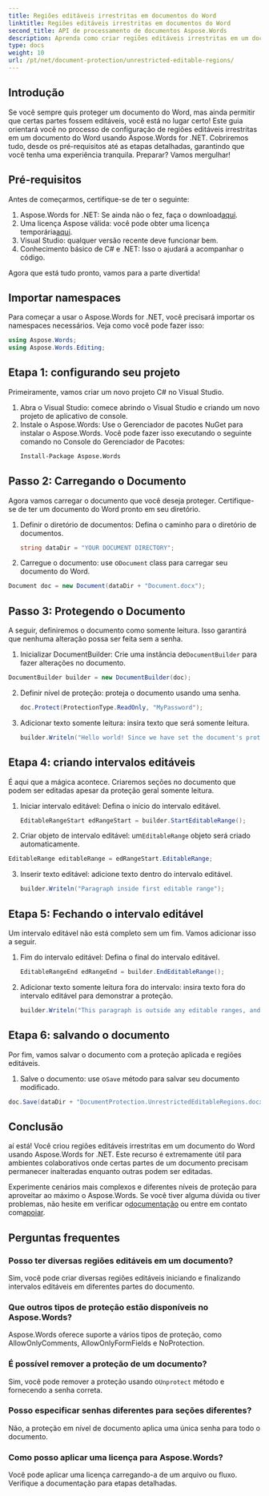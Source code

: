 ```yaml
---
title: Regiões editáveis irrestritas em documentos do Word
linktitle: Regiões editáveis irrestritas em documentos do Word
second_title: API de processamento de documentos Aspose.Words
description: Aprenda como criar regiões editáveis irrestritas em um documento do Word usando Aspose.Words for .NET com este guia passo a passo abrangente.
type: docs
weight: 10
url: /pt/net/document-protection/unrestricted-editable-regions/
---
```

## Introdução

Se você sempre quis proteger um documento do Word, mas ainda permitir que certas partes fossem editáveis, você está no lugar certo! Este guia orientará você no processo de configuração de regiões editáveis irrestritas em um documento do Word usando Aspose.Words for .NET. Cobriremos tudo, desde os pré-requisitos até as etapas detalhadas, garantindo que você tenha uma experiência tranquila. Preparar? Vamos mergulhar!

## Pré-requisitos

Antes de começarmos, certifique-se de ter o seguinte:

1.  Aspose.Words for .NET: Se ainda não o fez, faça o download[aqui](https://releases.aspose.com/words/net/).
2.  Uma licença Aspose válida: você pode obter uma licença temporária[aqui](https://purchase.aspose.com/temporary-license/).
3. Visual Studio: qualquer versão recente deve funcionar bem.
4. Conhecimento básico de C# e .NET: Isso o ajudará a acompanhar o código.

Agora que está tudo pronto, vamos para a parte divertida!

## Importar namespaces

Para começar a usar o Aspose.Words for .NET, você precisará importar os namespaces necessários. Veja como você pode fazer isso:

```csharp
using Aspose.Words;
using Aspose.Words.Editing;
```

## Etapa 1: configurando seu projeto

Primeiramente, vamos criar um novo projeto C# no Visual Studio.

1. Abra o Visual Studio: comece abrindo o Visual Studio e criando um novo projeto de aplicativo de console.
2. Instale o Aspose.Words: Use o Gerenciador de pacotes NuGet para instalar o Aspose.Words. Você pode fazer isso executando o seguinte comando no Console do Gerenciador de Pacotes:
   ```sh
   Install-Package Aspose.Words
   ```

## Passo 2: Carregando o Documento

Agora vamos carregar o documento que você deseja proteger. Certifique-se de ter um documento do Word pronto em seu diretório.

1. Definir o diretório de documentos: Defina o caminho para o diretório de documentos.
   ```csharp
   string dataDir = "YOUR DOCUMENT DIRECTORY";
   ```
2.  Carregue o documento: use o`Document` class para carregar seu documento do Word.
   ```csharp
   Document doc = new Document(dataDir + "Document.docx");
   ```

## Passo 3: Protegendo o Documento

A seguir, definiremos o documento como somente leitura. Isso garantirá que nenhuma alteração possa ser feita sem a senha.

1.  Inicializar DocumentBuilder: Crie uma instância de`DocumentBuilder` para fazer alterações no documento.
   ```csharp
   DocumentBuilder builder = new DocumentBuilder(doc);
   ```
2. Definir nível de proteção: proteja o documento usando uma senha.
   ```csharp
   doc.Protect(ProtectionType.ReadOnly, "MyPassword");
   ```
3. Adicionar texto somente leitura: insira texto que será somente leitura.
   ```csharp
   builder.Writeln("Hello world! Since we have set the document's protection level to read-only, we cannot edit this paragraph without the password.");
   ```

## Etapa 4: criando intervalos editáveis

É aqui que a mágica acontece. Criaremos seções no documento que podem ser editadas apesar da proteção geral somente leitura.

1. Iniciar intervalo editável: Defina o início do intervalo editável.
   ```csharp
   EditableRangeStart edRangeStart = builder.StartEditableRange();
   ```
2.  Criar objeto de intervalo editável: um`EditableRange` objeto será criado automaticamente.
   ```csharp
   EditableRange editableRange = edRangeStart.EditableRange;
   ```
3. Inserir texto editável: adicione texto dentro do intervalo editável.
   ```csharp
   builder.Writeln("Paragraph inside first editable range");
   ```

## Etapa 5: Fechando o intervalo editável

Um intervalo editável não está completo sem um fim. Vamos adicionar isso a seguir.

1. Fim do intervalo editável: Defina o final do intervalo editável.
   ```csharp
   EditableRangeEnd edRangeEnd = builder.EndEditableRange();
   ```
2. Adicionar texto somente leitura fora do intervalo: insira texto fora do intervalo editável para demonstrar a proteção.
   ```csharp
   builder.Writeln("This paragraph is outside any editable ranges, and cannot be edited.");
   ```

## Etapa 6: salvando o documento

Por fim, vamos salvar o documento com a proteção aplicada e regiões editáveis.

1.  Salve o documento: use o`Save` método para salvar seu documento modificado.
   ```csharp
   doc.Save(dataDir + "DocumentProtection.UnrestrictedEditableRegions.docx");
   ```

## Conclusão

aí está! Você criou regiões editáveis irrestritas em um documento do Word usando Aspose.Words for .NET. Este recurso é extremamente útil para ambientes colaborativos onde certas partes de um documento precisam permanecer inalteradas enquanto outras podem ser editadas. 

 Experimente cenários mais complexos e diferentes níveis de proteção para aproveitar ao máximo o Aspose.Words. Se você tiver alguma dúvida ou tiver problemas, não hesite em verificar o[documentação](https://reference.aspose.com/words/net/) ou entre em contato com[apoiar](https://forum.aspose.com/c/words/8).

## Perguntas frequentes

### Posso ter diversas regiões editáveis em um documento?
Sim, você pode criar diversas regiões editáveis iniciando e finalizando intervalos editáveis em diferentes partes do documento.

### Que outros tipos de proteção estão disponíveis no Aspose.Words?
Aspose.Words oferece suporte a vários tipos de proteção, como AllowOnlyComments, AllowOnlyFormFields e NoProtection.

### É possível remover a proteção de um documento?
 Sim, você pode remover a proteção usando o`Unprotect` método e fornecendo a senha correta.

### Posso especificar senhas diferentes para seções diferentes?
Não, a proteção em nível de documento aplica uma única senha para todo o documento.

### Como posso aplicar uma licença para Aspose.Words?
Você pode aplicar uma licença carregando-a de um arquivo ou fluxo. Verifique a documentação para etapas detalhadas.
